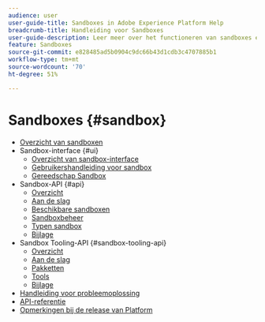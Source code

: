 ```yaml
---
audience: user
user-guide-title: Sandboxes in Adobe Experience Platform Help
breadcrumb-title: Handleiding voor Sandboxes
user-guide-description: Leer meer over het functioneren van sandboxes en verdeel een exemplaar van het platform in partities in virtuele omgevingen voor het ontwikkelen, testen en implementeren van applicaties.
feature: Sandboxes
source-git-commit: e828485ad5b0904c9dc66b43d1cdb3c4707885b1
workflow-type: tm+mt
source-wordcount: '70'
ht-degree: 51%

---
```



# Sandboxes {#sandbox}

* [Overzicht van sandboxen](home.md)
* Sandbox-interface {#ui}
   * [Overzicht van sandbox-interface](ui/overview.md)
   * [Gebruikershandleiding voor sandbox](ui/user-guide.md)
   * [Gereedschap Sandbox](ui/sandbox-tooling.md)
* Sandbox-API {#api}
   * [Overzicht](api/overview.md)
   * [Aan de slag](api/getting-started.md)
   * [Beschikbare sandboxen](api/available.md)
   * [Sandboxbeheer](api/sandboxes.md)
   * [Typen sandbox](api/types.md)
   * [Bijlage](api/appendix.md)
* Sandbox Tooling-API {#sandbox-tooling-api}
   * [Overzicht](sandbox-tooling-api/overview.md)
   * [Aan de slag](sandbox-tooling-api/getting-started.md)
   * [Pakketten](sandbox-tooling-api/packages.md)
   * [Tools](sandbox-tooling-api/tools.md)
   * [Bijlage](sandbox-tooling-api/appendix.md)
* [Handleiding voor probleemoplossing](troubleshooting-guide.md)
* [API-referentie](https://www.adobe.io/experience-platform-apis/references/sandbox)
* [Opmerkingen bij de release van Platform](https://experienceleague.adobe.com/en/docs/experience-platform/release-notes/latest)